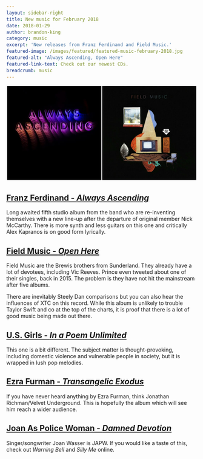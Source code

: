 ```yaml
---
layout: sidebar-right
title: New music for February 2018
date: 2018-01-29
author: brandon-king
category: music
excerpt: 'New releases from Franz Ferdinand and Field Music.'
featured-image: /images/featured/featured-music-february-2018.jpg
featured-alt: "Always Ascending, Open Here"
featured-link-text: Check out our newest CDs.
breadcrumb: music
---
```


![Always Ascending, Open Here](/images/featured/featured-music-february-2018.jpg)

## [Franz Ferdinand - <cite>Always Ascending</cite>](https://suffolk.spydus.co.uk/cgi-bin/spydus.exe/ENQ/OPAC/BIBENQ?BRN=2330444)

Long awaited fifth studio album from the band who are re-inventing themselves with a new line-up after the departure of original member Nick McCarthy. There is more synth and less guitars on this one and critically Alex Kapranos is on good form lyrically.

## [Field Music - <cite>Open Here</cite>](https://suffolk.spydus.co.uk/cgi-bin/spydus.exe/ENQ/OPAC/BIBENQ?BRN=2341725)

Field Music are the Brewis brothers from Sunderland. They already have a lot of devotees, including Vic Reeves. Prince even tweeted about one of their singles, back in 2015. The problem is they have not hit the mainstream after five albums.

There are inevitably Steely Dan comparisons but you can also hear the influences of XTC on this record. While this album is unlikely to trouble Taylor Swift and co at the top of the charts, it is proof that there is a lot of good music being made out there.

## [U.S. Girls - <cite>In a Poem Unlimited</cite>](https://suffolk.spydus.co.uk/cgi-bin/spydus.exe/ENQ/OPAC/BIBENQ?BRN=2346928)

This one is a bit different. The subject matter is thought-provoking, including domestic violence and vulnerable people in society, but it is wrapped in lush pop melodies.

## [Ezra Furman - <cite>Transangelic Exodus</cite>](https://suffolk.spydus.co.uk/cgi-bin/spydus.exe/ENQ/OPAC/BIBENQ?BRN=2330434)

If you have never heard anything by Ezra Furman, think Jonathan Richman/Velvet Underground. This is hopefully the album which will see him reach a wider audience.

## [Joan As Police Woman - <cite>Damned Devotion</cite>](https://suffolk.spydus.co.uk/cgi-bin/spydus.exe/ENQ/OPAC/BIBENQ?BRN=2341731)

Singer/songwriter Joan Wasser is JAPW. If you would like a taste of this, check out <cite>Warning Bell</cite> and <cite>Silly Me</cite> online.
